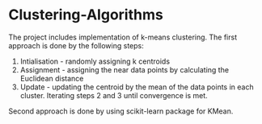 # Clustering-Algorithms

The project includes implementation of k-means clustering.
The first approach is done by the following steps:
1. Intialisation - randomly assigning k centroids
2. Assignment - assigning the near data points by calculating the Euclidean distance
3. Update - updating the centroid by the mean of the data points in each cluster.
Iterating steps 2 and 3 until convergence is met.

Second approach is done by using scikit-learn package for KMean. 
